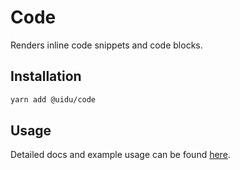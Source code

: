 # Code

Renders inline code snippets and code blocks.

## Installation

```sh
yarn add @uidu/code
```

## Usage

Detailed docs and example usage can be found [here](https://guidu.netlify.compackages/core/code).
